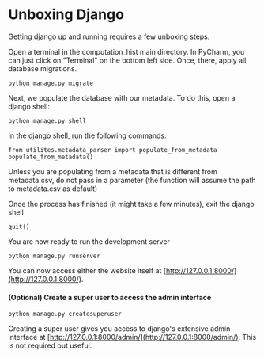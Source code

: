 # Unboxing Django

Getting django up and running requires a few unboxing steps.


Open a terminal in the computation_hist main directory. In PyCharm, you can just click on "Terminal" 
on the bottom left side. Once, there, apply all database migrations. 

```
python manage.py migrate
```

Next, we populate the database with our metadata. To do this, open a django shell:
```
python manage.py shell
```
In the django shell, run the following commands.
```
from utilites.metadata_parser import populate_from_metadata
populate_from_metadata()
```
Unless you are populating from a metadata that is different from metadata.csv, do not pass in a 
parameter (the function will assume the path to metadata.csv as default)

Once the process has finished (it might take a few minutes), exit the django shell
``` 
quit()
```

You are now ready to run the development server
```
python manage.py runserver
```

You can now access either the website itself at [http://127.0.0.1:8000/](http://127.0.0.1:8000/).

#### (Optional) Create a super user to access the admin interface
```
python manage.py createsuperuser
```
Creating a super user gives you access to django's extensive admin interface at 
[http://127.0.0.1:8000/admin/](http://127.0.0.1:8000/admin/).
This is not required but useful.